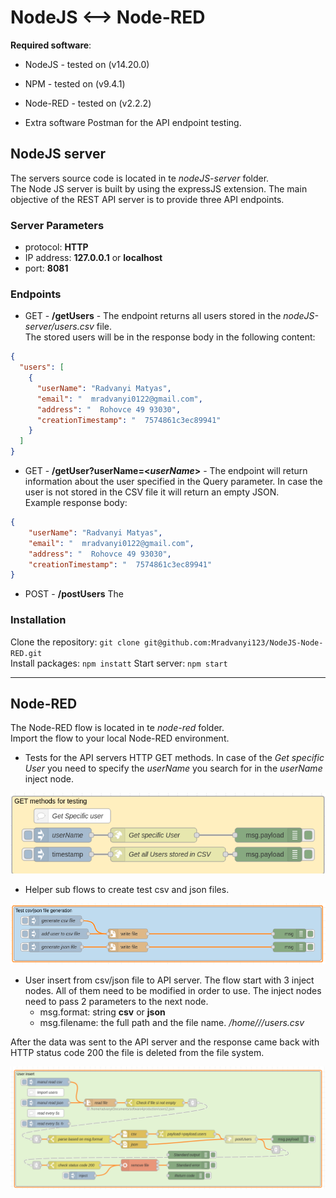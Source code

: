 # NodeJS <--> Node-RED

**Required software**:
- NodeJS - tested on (v14.20.0)
- NPM - tested on (v9.4.1)
- Node-RED - tested on (v2.2.2)

- Extra software Postman for the API endpoint testing.

## NodeJS server

The servers source code is located in te *nodeJS-server* folder. \
The Node JS server is built by using the expressJS extension. 
The main objective of the REST API server is to provide three API endpoints.

### Server Parameters

- protocol: **HTTP**
- IP address: **127.0.0.1** or **localhost**
- port: **8081**

### Endpoints

- GET - **/getUsers** - The endpoint returns all users stored in the *nodeJS-server/users.csv* file.\
The stored users will be in the response body in the following content:

```json
{
  "users": [
    {
      "userName": "Radvanyi Matyas",
      "email": "  mradvanyi0122@gmail.com",
      "address": "  Rohovce 49 93030",
      "creationTimestamp": "  7574861c3ec89941"
    }
  ]
}
```

- GET - **/getUser?userName=<*userName*>** - The endpoint will return information about the user specified in the Query parameter. 
In case the user is not stored in the CSV file it will return an empty JSON.\
Example response body:

```json
{
    "userName": "Radvanyi Matyas",
    "email": "  mradvanyi0122@gmail.com",
    "address": "  Rohovce 49 93030",
    "creationTimestamp": "  7574861c3ec89941"
}
```

- POST - **/postUsers**
The 

### Installation
Clone the repository: 
`` git clone git@github.com:Mradvanyi123/NodeJS-Node-RED.git `` \
Install packages: ``npm instatt``
Start server: ``npm start``

----
## Node-RED

The Node-RED flow is located in te *node-red* folder. \
Import the flow to your local Node-RED environment.

- Tests for the API servers HTTP GET methods. In case of the *Get specific User* you need to specify 
the *userName* you search for in the *userName* inject node.

![img_1.png](img_1.png)
 
- Helper sub flows to create test csv and json files.

![img_2.png](img_2.png)

- User insert from csv/json file to API server. The flow start with 3 inject nodes. All of them need to be modified in order to use. 
The inject nodes need to pass 2 parameters to the next node. 
  - msg.format: string __csv__ or __json__
  - msg.filename: the full path and the file name. */home/<folderName>/<folderName>/users.csv* 

After the data was sent to the API server and the response came back with HTTP status code 200 the file is deleted from the file system.

![img_3.png](img_3.png)